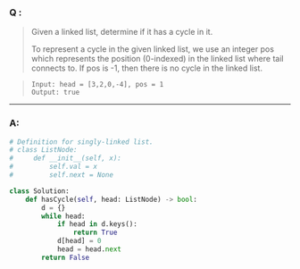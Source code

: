 ### Q :
> Given a linked list, determine if it has a cycle in it.
>
> To represent a cycle in the given linked list, we use an integer pos which represents the position (0-indexed) in the linked list where tail connects to. If pos is -1, then there is no cycle in the linked list.


> ```
> Input: head = [3,2,0,-4], pos = 1
> Output: true
> ```

***

### A:





```python
# Definition for singly-linked list.
# class ListNode:
#     def __init__(self, x):
#         self.val = x
#         self.next = None

class Solution:
    def hasCycle(self, head: ListNode) -> bool:
        d = {}
        while head:
            if head in d.keys():
                return True
            d[head] = 0
            head = head.next
        return False    
            
```
